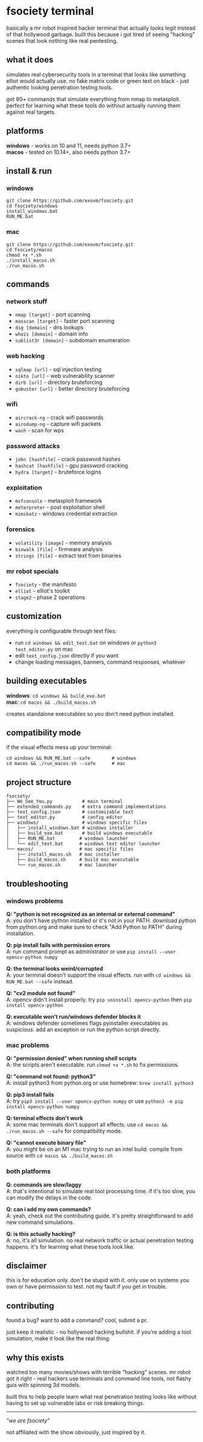 # fsociety terminal

basically a mr robot inspired hacker terminal that actually looks legit instead of that hollywood garbage. built this because i got tired of seeing "hacking" scenes that look nothing like real pentesting.

## what it does

simulates real cybersecurity tools in a terminal that looks like something elliot would actually use. no fake matrix code or green text on black - just authentic looking penetration testing tools.

got 80+ commands that simulate everything from nmap to metasploit. perfect for learning what these tools do without actually running them against real targets.

## platforms

**windows** - works on 10 and 11, needs python 3.7+  
**macos** - tested on 10.14+, also needs python 3.7+

## install & run

### windows
```
git clone https://github.com/exovm/fsociety.git
cd fsociety/windows
install_windows.bat
RUN_ME.bat
```

### mac
```
git clone https://github.com/exovm/fsociety.git
cd fsociety/macos
chmod +x *.sh
./install_macos.sh
./run_macos.sh
```

## commands

### network stuff
- `nmap [target]` - port scanning
- `masscan [target]` - faster port scanning  
- `dig [domain]` - dns lookups
- `whois [domain]` - domain info
- `sublist3r [domain]` - subdomain enumeration

### web hacking
- `sqlmap [url]` - sql injection testing
- `nikto [url]` - web vulnerability scanner
- `dirb [url]` - directory bruteforcing
- `gobuster [url]` - better directory bruteforcing

### wifi
- `aircrack-ng` - crack wifi passwords
- `airodump-ng` - capture wifi packets
- `wash` - scan for wps

### password attacks  
- `john [hashfile]` - crack password hashes
- `hashcat [hashfile]` - gpu password cracking
- `hydra [target]` - bruteforce logins

### exploitation
- `msfconsole` - metasploit framework
- `meterpreter` - post exploitation shell
- `mimikatz` - windows credential extraction

### forensics
- `volatility [image]` - memory analysis
- `binwalk [file]` - firmware analysis  
- `strings [file]` - extract text from binaries

### mr robot specials
- `fsociety` - the manifesto
- `elliot` - elliot's toolkit
- `stage2` - phase 2 operations

## customization

everything is configurable through text files:

- run `cd windows && edit_text.bat` on windows or `python3 text_editor.py` on mac
- edit `text_config.json` directly if you want
- change loading messages, banners, command responses, whatever

## building executables

**windows**: `cd windows && build_exe.bat`  
**mac**: `cd macos && ./build_macos.sh`

creates standalone executables so you don't need python installed.

## compatibility mode

if the visual effects mess up your terminal:
```
cd windows && RUN_ME.bat --safe        # windows
cd macos && ./run_macos.sh --safe      # mac
```

## project structure

```
fsociety/
├── We_See_You.py           # main terminal
├── extended_commands.py    # extra command implementations  
├── text_config.json        # customizable text
├── text_editor.py          # config editor
├── windows/                # windows specific files
│   ├── install_windows.bat # windows installer
│   ├── build_exe.bat       # build windows executable  
│   ├── RUN_ME.bat         # windows launcher
│   └── edit_text.bat      # windows text editor launcher
└── macos/                 # mac specific files
    ├── install_macos.sh   # mac installer
    ├── build_macos.sh     # build mac executable
    └── run_macos.sh       # mac launcher
```

## troubleshooting

### windows problems

**Q: "python is not recognized as an internal or external command"**  
A: you don't have python installed or it's not in your PATH. download python from python.org and make sure to check "Add Python to PATH" during installation.

**Q: pip install fails with permission errors**  
A: run command prompt as administrator or use `pip install --user opencv-python numpy`

**Q: the terminal looks weird/corrupted**  
A: your terminal doesn't support the visual effects. run with `cd windows && RUN_ME.bat --safe` instead.

**Q: "cv2 module not found"**  
A: opencv didn't install properly. try `pip uninstall opencv-python` then `pip install opencv-python`

**Q: executable won't run/windows defender blocks it**  
A: windows defender sometimes flags pyinstaller executables as suspicious. add an exception or run the python script directly.

### mac problems

**Q: "permission denied" when running shell scripts**  
A: the scripts aren't executable. run `chmod +x *.sh` to fix permissions.

**Q: "command not found: python3"**  
A: install python3 from python.org or use homebrew: `brew install python3`

**Q: pip3 install fails**  
A: try `pip3 install --user opencv-python numpy` or use `python3 -m pip install opencv-python numpy`

**Q: terminal effects don't work**  
A: some mac terminals don't support all effects. use `cd macos && ./run_macos.sh --safe` for compatibility mode.

**Q: "cannot execute binary file"**  
A: you might be on an M1 mac trying to run an intel build. compile from source with `cd macos && ./build_macos.sh`

### both platforms

**Q: commands are slow/laggy**  
A: that's intentional to simulate real tool processing time. if it's too slow, you can modify the delays in the code.

**Q: can i add my own commands?**  
A: yeah, check out the contributing guide. it's pretty straightforward to add new command simulations.

**Q: is this actually hacking?**  
A: no, it's all simulation. no real network traffic or actual penetration testing happens. it's for learning what these tools look like.

## disclaimer

this is for education only. don't be stupid with it. only use on systems you own or have permission to test. not my fault if you get in trouble.

## contributing

found a bug? want to add a command? cool, submit a pr. 

just keep it realistic - no hollywood hacking bullshit. if you're adding a tool simulation, make it look like the real thing.

## why this exists

watched too many movies/shows with terrible "hacking" scenes. mr robot got it right - real hackers use terminals and command line tools, not flashy guis with spinning 3d models.

built this to help people learn what real penetration testing looks like without having to set up vulnerable labs or risk breaking things.

---

*"we are fsociety"*

not affiliated with the show obviously, just inspired by it.